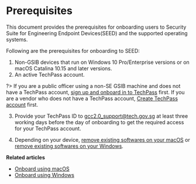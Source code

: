# Prerequisites

<!--**Objective**:-->
This document provides the prerequisites for onboarding users to Security Suite for Engineering Endpoint Devices(SEED) and the supported operating systems.

<!--?> Note:  You must have email address belonging to the gov.sg domain. For example, *your_name<span>@</span>tech.gov.sg* or *your_name<span>@</span>mof.gov.sg*. Henceforth, this document will refer to this as your WOG ID.-->

<!--**Audience**: Public Officers-->


Following are the prerequisites for onboarding to SEED:

<!--1.  A [WOG account](term-definitions) with [two-factor authentication (2FA)](https://account.activedirectory.windowsazure.com/Proofup.aspx).-->

1. Non-GSIB devices that run on Windows 10 Pro/Enterprise versions or on macOS Catalina 10.15 and later versions.
2. An active TechPass account.<!--that is linked to your WOG ID-->

?> If you are a public officer using a non-SE GSIB machine and does not have a TechPass account, [sign up and onboard in to TechPass](https://docs.developer.tech.gov.sg/docs/techpass-documentation/#/onboard-public-officers-using-non-se-machines) first. If you are a vendor who does not have a TechPass account, [Create TechPass account](https://docs.developer.tech.gov.sg/docs/techpass-documentation/#/onboard) first.

<!--?> Note: If you are public officer, use your WOG account credentials to log in to your TechPass account.-->

3. Provide your TechPass ID <!--(in this case it is your WOG ID)--> to gcc2.0_support@tech.gov.sg at least three working days before the day of onboarding to get the required access for your TechPass account.

4. Depending on your device, [remove existing softwares on your macOS](seed-pre-onboarding-clean-up-instructions-for-macos) or [remove existing softwares on your Windows](seed-pre-onboarding-clean-up-instructions-for-windows).

<!--3. [Get your macOS ready for onboarding](seed-pre-onboarding-clean-up-instructions-for-macos) or [Get your Microsoft Windows ready for onboarding](seed-pre-onboarding-clean-up-instructions-for-windows)-->

 <!--Once the GCC2.0 team grants the required access to your TechPass account, proceed to [Onboard using macOS](seed-onboarding-instructions-for-macos) or [Onboard using Windows](seed-onboarding-instructions-windows).-->

**Related articles**
- [Onboard using macOS](seed-onboarding-instructions-for-macos)
- [Onboard using Windows](seed-onboarding-instructions-windows)
